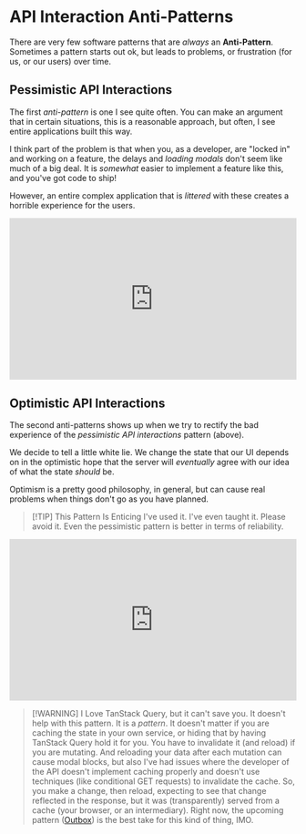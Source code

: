 # API Interaction Anti-Patterns

There are very few software patterns that are *always* an **Anti-Pattern**. Sometimes a pattern starts out ok, but leads to problems, or frustration (for us, or our users) over time.

## Pessimistic API Interactions

The first *anti-pattern* is one I see quite often. You can make an argument that in certain situations, this is a reasonable approach, but often, I see entire applications built this way.

I think part of the problem is that when you, as a developer, are "locked in" and working on a feature, the delays and *loading modals* don't seem like much of a big deal. It is *somewhat* easier to implement a feature like this, and you've got code to ship! 

However, an entire complex application that is *littered* with these creates a horrible experience for the users. 


<div style="padding:56.25% 0 0 0;position:relative;"><iframe src="https://player.vimeo.com/video/1086085458?badge=0&amp;autopause=0&amp;player_id=0&amp;app_id=58479" frameborder="0" allow="autoplay; fullscreen; picture-in-picture; clipboard-write; encrypted-media" style="position:absolute;top:0;left:0;width:100%;height:100%;" title="Pessimistic API Interactions"></iframe></div>

## Optimistic API Interactions

The second anti-patterns shows up when we try to rectify the bad experience of the *pessimistic API interactions* pattern (above).

We decide to tell a little white lie. We change the state that our UI depends on in the optimistic hope that the server will *eventually* agree with our idea of what the state *should* be. 

Optimism is a pretty good philosophy, in general, but can cause real problems when things don't go as you have planned.

> [!TIP] This Pattern Is Enticing
> I've used it. I've even taught it. Please avoid it. Even the pessimistic pattern is better in terms of reliability. 


<div style="padding:56.25% 0 0 0;position:relative;"><iframe src="https://player.vimeo.com/video/1086099582?badge=0&amp;autopause=0&amp;player_id=0&amp;app_id=58479" frameborder="0" allow="autoplay; fullscreen; picture-in-picture; clipboard-write; encrypted-media" style="position:absolute;top:0;left:0;width:100%;height:100%;" title="Optimistic API Interactions"></iframe></div>


> [!WARNING] I Love TanStack Query, but it can't save you.
> It doesn't help with this pattern. It is a *pattern*. It doesn't matter if you are caching the state in your own service, or hiding that by having TanStack Query hold it for you. You have to invalidate it (and reload) if you are mutating. And reloading your data after each mutation can cause modal blocks, but also I've had issues where the developer of the API doesn't implement caching properly and doesn't use techniques (like conditional GET requests) to invalidate the cache. So, you make a change, then reload, expecting to see that change reflected in the response, but it was (transparently) served from a cache (your browser, or an intermediary). Right now, the upcoming pattern ([Outbox](./2.outbox.md)) is the best take for this kind of thing, IMO.